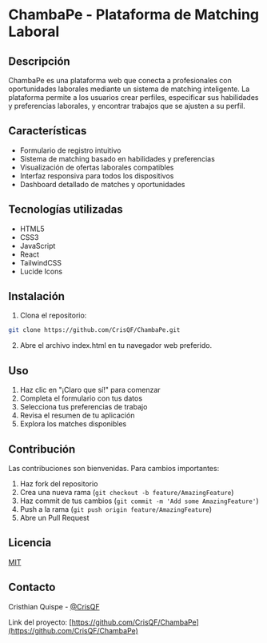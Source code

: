 # ChambaPe - Plataforma de Matching Laboral

## Descripción
ChambaPe es una plataforma web que conecta a profesionales con oportunidades laborales mediante un sistema de matching inteligente. La plataforma permite a los usuarios crear perfiles, especificar sus habilidades y preferencias laborales, y encontrar trabajos que se ajusten a su perfil.

## Características
- Formulario de registro intuitivo
- Sistema de matching basado en habilidades y preferencias
- Visualización de ofertas laborales compatibles
- Interfaz responsiva para todos los dispositivos
- Dashboard detallado de matches y oportunidades

## Tecnologías utilizadas
- HTML5
- CSS3
- JavaScript
- React
- TailwindCSS
- Lucide Icons

## Instalación
1. Clona el repositorio:
```bash
git clone https://github.com/CrisQF/ChambaPe.git
```

2. Abre el archivo index.html en tu navegador web preferido.

## Uso
1. Haz clic en "¡Claro que sí!" para comenzar
2. Completa el formulario con tus datos
3. Selecciona tus preferencias de trabajo
4. Revisa el resumen de tu aplicación
5. Explora los matches disponibles

## Contribución
Las contribuciones son bienvenidas. Para cambios importantes:
1. Haz fork del repositorio
2. Crea una nueva rama (`git checkout -b feature/AmazingFeature`)
3. Haz commit de tus cambios (`git commit -m 'Add some AmazingFeature'`)
4. Push a la rama (`git push origin feature/AmazingFeature`)
5. Abre un Pull Request

## Licencia
[MIT](https://choosealicense.com/licenses/mit/)

## Contacto
Cristhian Quispe - [@CrisQF](https://github.com/CrisQF)

Link del proyecto: [https://github.com/CrisQF/ChambaPe](https://github.com/CrisQF/ChambaPe)
